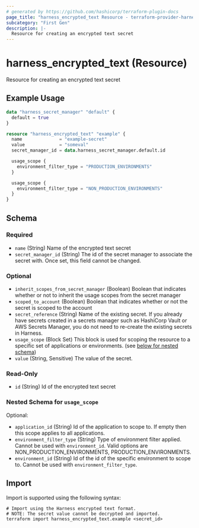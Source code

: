 ```yaml
---
# generated by https://github.com/hashicorp/terraform-plugin-docs
page_title: "harness_encrypted_text Resource - terraform-provider-harness"
subcategory: "First Gen"
description: |-
  Resource for creating an encrypted text secret
---
```


# harness_encrypted_text (Resource)

Resource for creating an encrypted text secret

## Example Usage

```terraform
data "harness_secret_manager" "default" {
  default = true
}

resource "harness_encrypted_text" "example" {
  name              = "example-secret"
  value             = "someval"
  secret_manager_id = data.harness_secret_manager.default.id

  usage_scope {
    environment_filter_type = "PRODUCTION_ENVIRONMENTS"
  }

  usage_scope {
    environment_filter_type = "NON_PRODUCTION_ENVIRONMENTS"
  }
}
```

<!-- schema generated by tfplugindocs -->
## Schema

### Required

- `name` (String) Name of the encrypted text secret
- `secret_manager_id` (String) The id of the secret manager to associate the secret with. Once set, this field cannot be changed.

### Optional

- `inherit_scopes_from_secret_manager` (Boolean) Boolean that indicates whether or not to inherit the usage scopes from the secret manager
- `scoped_to_account` (Boolean) Boolean that indicates whether or not the secret is scoped to the account
- `secret_reference` (String) Name of the existing secret. If you already have secrets created in a secrets manager such as HashiCorp Vault or AWS Secrets Manager, you do not need to re-create the existing secrets in Harness.
- `usage_scope` (Block Set) This block is used for scoping the resource to a specific set of applications or environments. (see [below for nested schema](#nestedblock--usage_scope))
- `value` (String, Sensitive) The value of the secret.

### Read-Only

- `id` (String) Id of the encrypted text secret

<a id="nestedblock--usage_scope"></a>
### Nested Schema for `usage_scope`

Optional:

- `application_id` (String) Id of the application to scope to. If empty then this scope applies to all applications.
- `environment_filter_type` (String) Type of environment filter applied. Cannot be used with `environment_id`. Valid options are NON_PRODUCTION_ENVIRONMENTS, PRODUCTION_ENVIRONMENTS.
- `environment_id` (String) Id of the id of the specific environment to scope to. Cannot be used with `environment_filter_type`.

## Import

Import is supported using the following syntax:

```shell
# Import using the Harness encrypted text format.
# NOTE: The secret value cannot be decrypted and imported.
terraform import harness_encrypted_text.example <secret_id>
```
